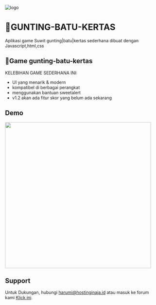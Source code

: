 ![logo](https://user-images.githubusercontent.com/108168147/176494129-8ecb4f6a-5ad5-42a2-9821-085d4b956425.png)

# 💜GUNTING-BATU-KERTAS

Aplikasi game Suwit gunting|batu|kertas sederhana dibuat dengan Javascript,html,css




## 💜Game gunting-batu-kertas

KELEBIHAN GAME SEDERHANA INI:

- UI yang menarik & modern
- kompatibel di berbagai perangkat
- menggunakan bantuan sweetalert
- v1.2 akan ada fitur skor yang belum ada sekarang


## Demo


<img width="480px" height="480px" src="https://user-images.githubusercontent.com/108168147/176496257-d23bcff4-418d-48c3-8450-6fbb30e1387c.gif">






## Support

Untuk Dukungan, hubungi harumi@hostinginaja.id atau masuk ke forum kami [Klick ini](https://chat.whatsapp.com/EynMSIVStv2BbX4BKwyCpg).

